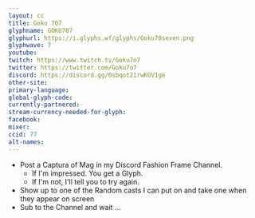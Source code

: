 ```yaml
---
layout: cc
title: Goku 707
glyphname: GOKU707
glyphurl: https://i.glyphs.wf/glyphs/Goku70seven.png
glyphwave: 7
youtube: 
twitch: https://www.twitch.tv/Goku7o7
twitter: https://twitter.com/Goku7o7
discord: https://discord.gg/0sbqot21rwKGV1ge
other-site: 
primary-language: 
global-glyph-code: 
currently-partnered: 
stream-currency-needed-for-glyph: 
facebook: 
mixer: 
ccid: 77
alt-names: 
---
```

* Post a Captura of Mag in my Discord Fashion Frame Channel. 
  * If I'm impressed. You get a Glyph. 
  * If I'm not, I'll tell you to try again. 
* Show up to one of the Random casts I can put on and take one when they appear on screen 
* Sub to the Channel and wait ...
